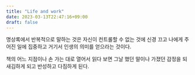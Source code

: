 ```yaml
---
title: "Life and work"
date: 2023-03-13T22:47:16+09:00
draft: false
---
```


명상록에서 반복적으로 말하는 것은 자신이 컨트롤할 수 없는 것에 신경 끄고 나에게 주어진
일에 집중하고 거기서 인생의 의미를 얻으라는 것이다.

책의 어느 지점이나 손 가는 대로 열어서 읽다 보면 그날 했던 말이나 가졌던 감정을 되새김하게 되고 반성하고 다짐하게 된다.
